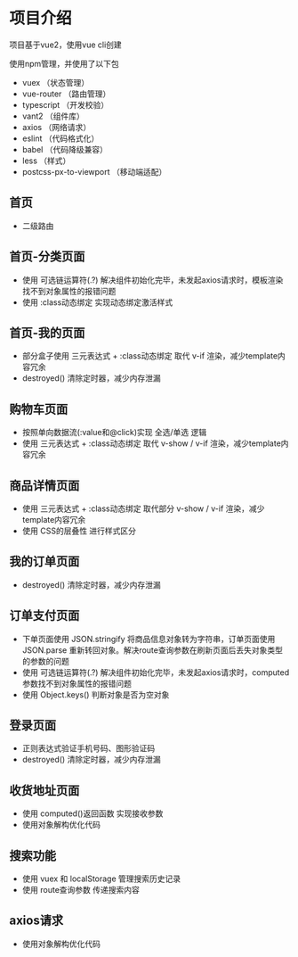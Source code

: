 # 项目介绍
项目基于vue2，使用vue cli创建

使用npm管理，并使用了以下包

* vuex （状态管理）
* vue-router （路由管理）
* typescript （开发校验）
* vant2 （组件库）
* axios （网络请求）
* eslint （代码格式化）
* babel （代码降级兼容）
* less （样式）
* postcss-px-to-viewport （移动端适配）

## 首页
* 二级路由

## 首页-分类页面
* 使用 可选链运算符(.?) 解决组件初始化完毕，未发起axios请求时，模板渲染找不到对象属性的报错问题
* 使用 :class动态绑定 实现动态绑定激活样式

## 首页-我的页面
* 部分盒子使用 三元表达式 + :class动态绑定 取代 v-if 渲染，减少template内容冗余
* destroyed() 清除定时器，减少内存泄漏

## 购物车页面
* 按照单向数据流(:value和@click)实现 全选/单选 逻辑
* 使用 三元表达式 + :class动态绑定 取代 v-show / v-if 渲染，减少template内容冗余

## 商品详情页面
* 使用 三元表达式 + :class动态绑定 取代部分 v-show / v-if 渲染，减少template内容冗余
* 使用 CSS的层叠性 进行样式区分

## 我的订单页面
* destroyed() 清除定时器，减少内存泄漏
  
## 订单支付页面
* 下单页面使用 JSON.stringify 将商品信息对象转为字符串，订单页面使用 JSON.parse 重新转回对象。解决route查询参数在刷新页面后丢失对象类型的参数的问题
* 使用 可选链运算符(.?) 解决组件初始化完毕，未发起axios请求时，computed参数找不到对象属性的报错问题
* 使用 Object.keys() 判断对象是否为空对象

## 登录页面
* 正则表达式验证手机号码、图形验证码
* destroyed() 清除定时器，减少内存泄漏

## 收货地址页面
* 使用 computed()返回函数 实现接收参数
* 使用对象解构优化代码

## 搜索功能
* 使用 vuex 和 localStorage 管理搜索历史记录
* 使用 route查询参数 传递搜索内容

## axios请求
* 使用对象解构优化代码